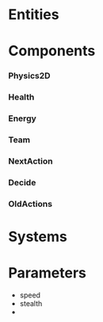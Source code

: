 # Entities

# Components

### Physics2D
### Health
### Energy
### Team
### NextAction
### Decide

### OldActions

# Systems

# Parameters
* speed
* stealth
* 